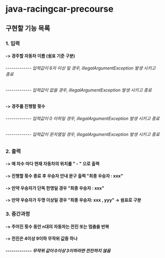 # java-racingcar-precourse

## 구현할 기능 목록

### 1. 입력
####    -> 경주할 자동차 이름 (쉼표 기준 구분) 
###### ------------- 입력값이 6자 이상 일 경우, illegalArgumentException 발생 시키고 종료
###### ------------- 입력값이 없을 경우, illegalArgumentException 발생 시키고 종료
####    -> 경주를 진행할 횟수 
###### ------------- 입력값이 0 이하일 경우, illegalArgumentException 발생 시키고 종료
###### ------------- 입력값이 문자열일 경우, illegalArgumentException 발생 시키고 종료


### 2. 출력
#### -> 매 차수 마다 현재 자동차의 위치를 " - " 으로 출력
#### -> 진행할 횟수 종료 후 우승자 안내 문구 출력 "최종 우승자 : xxx"
#### -> 만약 우승자가 단독 한명일 경우 "최종 우승자 : xxx"
#### -> 만약 우승자가 두명 이상일 경우 "최종 우승자: xxx , yyy" -> 쉼표로 구분


### 3. 중간과정
#### -> 주어진 횟수 동안 n대의 자동차는 전진 또는 멈춤을 반복
#### -> 전진은 4이상 9이하 무작위 값중 하나
##### ------------- 무작위 값이 0이상 3이하라면 전진하지 않음